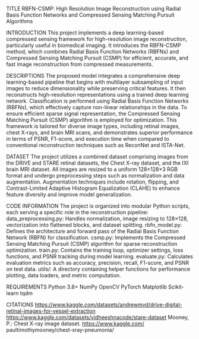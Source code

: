 TITLE RBFN-CSMP: High Resolution Image Reconstruction using Radial Basis Function Networks and Compressed Sensing Matching Pursuit Algorithms

INTRODUCTION 
This project implements a deep learning-based compressed sensing framework for high-resolution image reconstruction, particularly useful in biomedical imaging. 
It introduces the RBFN-CSMP method, which combines Radial Basis Function Networks (RBFNs) and Compressed Sensing Matching Pursuit (CSMP) for efficient, accurate, and fast image reconstruction from compressed measurements.

DESCRIPTIONS 
The proposed model integrates a comprehensive deep learning-based pipeline that begins with multilayer subsampling of input images to reduce dimensionality while preserving critical features. 
It then reconstructs high-resolution representations using a trained deep learning network. Classification is performed using Radial Basis Function Networks (RBFNs), which effectively capture non-linear relationships in the data. 
To ensure efficient sparse signal representation, the Compressed Sensing Matching Pursuit (CSMP) algorithm is employed for optimization. 
This framework is tailored for diverse image types, including retinal images, chest X-rays, and brain MRI scans, and demonstrates superior performance in terms of PSNR, F1-score, and execution time when compared to conventional reconstruction techniques such as ReconNet and ISTA-Net.

DATASET 
The project utilizes a combined dataset comprising images from the DRIVE and STARE retinal datasets, the Chest X-ray dataset, and the IXI brain MRI dataset. 
All images are resized to a uniform 128×128×3 RGB format and undergo preprocessing steps such as normalization and data augmentation. 
Augmentation techniques include rotation, flipping, and Contrast-Limited Adaptive Histogram Equalization (CLAHE) to enhance feature diversity and improve model generalization.

CODE INFORMATION 
The project is organized into modular Python scripts, each serving a specific role in the reconstruction pipeline: data_preprocessing.py: Handles normalization, image resizing to 128×128, vectorization into flattened blocks, and dataset splitting. rbfn_model.py: Defines the architecture and forward pass of the Radial Basis Function Network (RBFN) for classification. csmp.py: Implements the Compressed Sensing Matching Pursuit (CSMP) algorithm for sparse reconstruction optimization. train.py: Contains the training loop, optimizer settings, loss functions, and PSNR tracking during model learning. evaluate.py: Calculates evaluation metrics such as accuracy, precision, recall, F1-score, and PSNR on test data. utils/: A directory containing helper functions for performance plotting, data loaders, and metric computation.

REQUIREMENTS 
Python 3.8+ NumPy OpenCV PyTorch Matplotlib Scikit-learn tqdm

CITATIONS 
https://www.kaggle.com/datasets/andrewmvd/drive-digital-retinal-images-for-vessel-extraction https://www.kaggle.com/datasets/vidheeshnacode/stare-dataset Mooney, P.: Chest X-ray image dataset. https://www.kaggle.com/ paultimothymooney/chest-xray-pneumonia/
